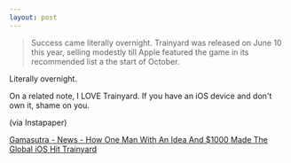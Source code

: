 ```yaml
---
layout: post
---
```


> Success came literally overnight. Trainyard was released on June 10 this year, selling modestly till Apple featured the game in its recommended list a the start of October.

Literally overnight.

On a related note, I LOVE Trainyard. If you have an iOS device and don't own it, shame on you.

(via Instapaper)

[Gamasutra - News - How One Man With An Idea And $1000 Made The Global iOS Hit Trainyard](http://www.gamasutra.com/view/news/31837/How_One_Man_With_An_Idea_And_1000_Made_The_Global_iOS_Hit_Trainyard.php)